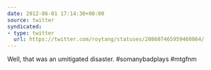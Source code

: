```yaml
---
date: 2012-06-01 17:14:30+00:00
source: twitter
syndicated:
- type: twitter
  url: https://twitter.com/roytang/statuses/208607465959460864/
---
```


Well, that was an umitigated disaster. #somanybadplays #mtgfnm